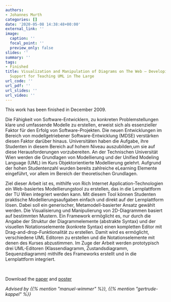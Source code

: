```yaml
---
authors:
- Johannes Murth
categories: []
date: '2020-05-08 14:38:48+00:00'
external_link: ''
image:
  caption: ''
  focal_point: ''
  preview_only: false
slides: ''
summary: ''
tags:
- Finished
title: Visualization and Manipulation of Diagrams on The Web – Developing e-Learning
  Support for Teaching UML in The Large
url_code: ''
url_pdf: ''
url_slides: ''
url_video: ''
---
```


This work has been finished in December 2009.

Die Fähigkeit von Software-Entwicklern, zu konkreten Problemstellungen klare und umfassende Modelle zu erstellen, erweist sich als essenzieller Faktor für den Erfolg von Software-Projekten. Die neuen Entwicklungen im Bereich von modellgetriebener Software-Entwicklung (MDSE) verstärken diesen Faktor darüber hinaus. Universitäten haben die Aufgabe, ihre Studenten in diesem Bereich auf hohem Niveau auszubilden,um sie auf diese Herausforderungen vorzubereiten. An der Technischen Universität Wien werden die Grundlagen von Modellierung und der Unified Modeling Language (UML) im Kurs Objektorientierte Modellierung gelehrt. Aufgrund der hohen Studentenzahl wurden bereits zahlreiche eLearning Elemente eingeführt, vor allem im Bereich der theoretischen Grundlagen.

Ziel dieser Arbeit ist es, mithilfe von Rich Internet Application-Technologien ein Web-basiertes Modellierungstool zu erstellen, das in die Lernplattform der TU Wien integriert werden kann. Mit diesem Tool können Studenten praktische Modellierungsaufgaben einfach und direkt auf der Lernplattform lösen. Dabei soll ein generischer, Metamodell-basierter Ansatz gewählt werden. Die Visualisierung und Manipulierung von 2D-Diagrammen basiert auf bestimmten Mustern. Ein Framework ermöglicht es, nur durch die Angabe der Struktur der Diagrammelemente (abstrakte Syntax) und der visuellen Notationselemente (konkrete Syntax) einen kompletten Editor mit Drag-and-drop-Funktionalität zu erstellen. Damit wird es ermöglicht, verschiedene UML Editoren zu erstellen und die Notationselemente mit denen des Kurses abzustimmen. Im Zuge der Arbeit werden prototypisch drei UML-Editoren (Klassendiagramm, Zustandsdiagramm, Sequenzdiagramm) mithilfe des Frameworks erstellt und in die Lernplattform integriert.

&nbsp;

 Download the [paper](https://www.big.tuwien.ac.at/app/uploads/2016/10/Murth_paper.pdf) and [poster](https://www.big.tuwien.ac.at/app/uploads/2016/10/Murth_poster.pdf)

*Advised by {{% mention "manuel-wimmer" %}}, {{% mention "gertrude-kappel" %}}*